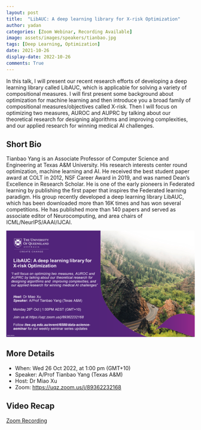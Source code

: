 ```yaml
---
layout: post
title:  "LibAUC: A deep learning library for X-risk Optimization"
author: yadan
categories: [Zoom Webinar, Recording Available]
image: assets/images/speakers/tianbao.jpg
tags: [Deep Learning, Optimization]
date: 2021-10-26
display-date: 2022-10-26
comments: True
---
```

In this talk, I will present our recent research efforts of developing a deep learning library called LibAUC, which is applicable for solving a variety of compositional measures.  I will first present some background about optimization for machine learning and then introduce you a broad family of compositional measures/objectives called X-risk. Then I will focus on optimizing two measures, AUROC and AUPRC by talking about our theoretical research for designing algorithms and improving complexities, and our applied research for winning medical AI challenges.

## Short Bio

Tianbao Yang is an Associate Professor of Computer Science and Engineering at Texas A&M University. His research interests center round optimization, machine learning and AI. He received the best student paper award at COLT in 2012, NSF Career Award in 2019, and was named Dean’s Excellence in Research Scholar.  He is one of the early pioneers in Federated learning by publishing the first paper that inspires the Federated learning paradigm.  His group recently developed a deep learning library LibAUC, which has been downloaded more than 16K times and has won several competitions.  He has published more than 140 papers and served as associate editor of Neurocomputing,  and area chairs of ICML/NeurIPS/AAAI/IJCAI.


![tianbao-poster](/assets/images/posters/tianbao-poster.png)

## More Details
+ When: Wed 26 Oct 2022, at 1:00 pm (GMT+10)
+ Speaker: A/Prof Tianbao Yang (Texas A&M)
+ Host: Dr Miao Xu
+ Zoom: https://uqz.zoom.us/j/89362232168

## Video Recap

[Zoom Recording](https://uqz.zoom.us/rec/share/hOX7c0CrtgcV12P2Ka7jv2fWIBP940quCCcKrYxkmSr6Y3Oslv711TCYd-TMreq0.psduvy5sdzZ2fYKe)

